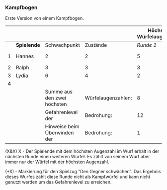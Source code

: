 ### Kampfbogen

Erste Version von einem Kampfbogen.

|      |               |                              |                    | Höchste Würfelaugenzahl |         |      |      |      |      |
| ---- | ------------- | ---------------------------- | ------------------ | ----------------------- | ------- | ---- | ---- | ---- | ---- |
|      | **Spielende** | Schwachpunkt                 | Zustände           | *Runde 1*               | *2*     | *3*  | *4*  | *5*  | *6*  |
| 1    | Hannes        | 2                            | 2                  | 5                       | (4&6) 6 | 6    |      |      |      |
| 2    | Ralph         | 3                            | 3                  | 3                       | 4       | (*5) |      |      |      |
| 3    | Lydia         | 6                            | 4                  | 2                       | 1       | 6    |      |      |      |
| 4    |               |                              |                    |                         |         |      |      |      |      |
|      |               | Summe aus den zwei höchsten  | Würfelaugenzahlen: | 8                       | 10      | 12   |      |      |      |
|      |               | Gefahrenlevel der            | Bedrohung:         | 12                      | 12      | 11   |      |      |      |
|      |               | Hinweise beim Überwinden der | Bedrohung:         | 1                       | 2       | 3    | 3    | 3    | 3    |

(X&X) X - Der Spielende mit dem höchsten Augenzahl im Wurf erhält in der nächsten Runde einen weiteren Würfel. Es zählt von seinem Wurf aber immer nur der Würfel mit der höchsten Augenzahl.

(*X) - Markierung für den Spielzug "Den Gegner schwächen". Das Ergebnis dieses Wurfes zählt diese Runde nicht als Kampfwürfel und kann nicht genutzt werden um das Gefahrenlevel zu erreichen.
